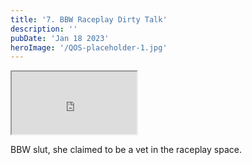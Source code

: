 ```yaml
---
title: '7. BBW Raceplay Dirty Talk'
description: ''
pubDate: 'Jan 18 2023'
heroImage: '/QOS-placeholder-1.jpg'
---
```

<iframe src="https://drive.google.com/file/d/1Lic5_Af3KKOeHl8Rhw8Ny_TcW0mTbBOE/preview" width="200" height="100" allow="autoplay" allowfullscreen="allowfullscreen" style="
"></iframe>

BBW slut, she claimed to be a vet in the raceplay space.
